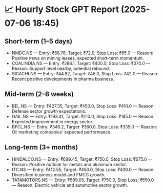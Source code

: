 # 📈 Hourly Stock GPT Report (2025-07-06 18:45)

## Short-term (1–5 days)
- NMDC.NS — Entry: ₹68.78, Target: ₹72.0, Stop Loss: ₹65.0 — Reason: Positive news on mining leases, expected short-term momentum.
- COALINDIA.NS — Entry: ₹386.1, Target: ₹400.0, Stop Loss: ₹370.0 — Reason: Support level nearby, potential rebound.
- SIGACHI.NS — Entry: ₹44.82, Target: ₹48.0, Stop Loss: ₹42.0 — Reason: Recent positive developments in pharma business.

## Mid-term (2–8 weeks)
- BEL.NS — Entry: ₹427.55, Target: ₹450.0, Stop Loss: ₹410.0 — Reason: Defense sector growth expectations.
- GAIL.NS — Entry: ₹193.41, Target: ₹210.0, Stop Loss: ₹185.0 — Reason: Expected improvement in energy sector.
- BPCL.NS — Entry: ₹346.2, Target: ₹360.0, Stop Loss: ₹335.0 — Reason: Oil marketing companies' expected performance.

## Long-term (3+ months)
- HINDALCO.NS — Entry: ₹699.45, Target: ₹750.0, Stop Loss: ₹675.0 — Reason: Positive outlook for metals and aluminum sector.
- ITC.NS — Entry: ₹412.55, Target: ₹450.0, Stop Loss: ₹400.0 — Reason: Diversified business model and FMCG growth.
- TATAMOTORS.NS — Entry: ₹689.05, Target: ₹750.0, Stop Loss: ₹650.0 — Reason: Electric vehicle and automotive sector growth.